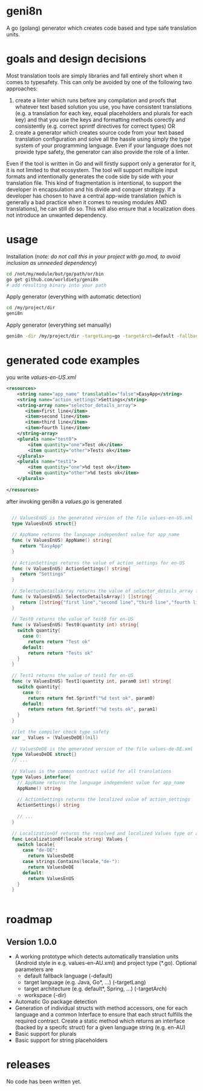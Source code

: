 # geni8n
A go (golang) generator which creates code based and type safe translation units.

# goals and design decisions
Most translation tools are simply libraries and fall entirely short when it comes to typesafety. This can only be avoided by one of the following two approaches:

  1. create a linter which runs before any compilation and proofs that whatever text based solution you use, you have consistent translations (e.g. a translation for each key, equal placeholders and plurals for each key) and that you use the keys and formatting methods corectly and consistently (e.g. correct sprintf directives for correct types) OR
  1. create a generator which creates source code from your text based translation configuration and solve all the hassle using simply the type system of your programming language. Even if your language does not provide type safety, the generator can also provide the role of a linter.
  
Even if the tool is written in Go and will firstly support only a generator for it, it is not limited to that ecosystem. The tool will support multiple input formats and intentionally generates the code side by side with your translation file. This kind of fragmentation is intentional, to support the developer in encapsulation and his divide and conquer strategy. If a developer has chosen to have a central app-wide translation (which is generally a bad practice when it comes to reusing modules AND translations), he can still do so. This will also ensure that a localization does not introduce an unwanted dependency.

# usage

Installation (*note: do not call this in your project with go.mod, to avoid inclusion as unneeded dependency*)  
```bash
cd /not/my/module/but/go/path/or/bin
go get github.com/worldiety/geni8n
# add resulting binary into your path
```

Apply generator (everything with automatic detection)  
```bash
cd /my/project/dir
geni8n
```

Apply generator (everything set manually)
```bash
geni8n -dir /my/project/dir -targetLang=go -targetArch=default -fallback=en-US
```

# generated code examples

you write *values-en-US.xml*
```xml
<resources>
    <string name="app_name" translatable="false">EasyApp</string>
    <string name="action_settings">Settings</string>
    <string-array name="selector_details_array">
       <item>first line</item>
       <item>second line</item>
       <item>third line</item>
       <item>fourth line</item>
    </string-array>
    <plurals name="test0">
        <item quantity="one">Test ok</item>
        <item quantity="other">Tests ok</item>
    </plurals>
    <plurals name="test1">
        <item quantity="one">%d test ok</item>
        <item quantity="other">%d tests ok</item>
    </plurals>
  
</resources>
```

after invoking geni8n a *values.go* is generated
```go

  // ValuesEnUS is the generated version of the file values-en-US.xml
  type ValuesEnUS struct{}
  
  // AppName returns the language independent value for app_name
  func (v ValuesEnUS) AppName() string{
     return "EasyApp"
  }
  
  // ActionSettings returns the value of action_settings for en-US
  func (v ValuesEnUS) ActionSettings() string{
     return "Settings"
  }
  
  // SelectorDetailsArray returns the value of selector_details_array for en-US
  func (v ValuesEnUS) SelectorDetailsArray() []string{
     return []string{"first line","second line","third line","fourth line"}
  }
  
  // Test0 returns the value of test0 for en-US
  func (v ValuesEnUS) Test0(quantity int) string{
    switch quantity{
      case 0:
        return return "Test ok"
      default:
        return return "Tests ok"
    }
  }
  
  // Test1 returns the value of test1 for en-US
  func (v ValuesEnUS) Test1(quantity int, param0 int) string{
    switch quantity{
      case 0:
        return return fmt.Sprintf("%d test ok", param0)
      default:
        return return fmt.Sprintf("%d tests ok", param1)
    }
  }
  
  //let the compiler check type safety
  var _ Values = (ValuesDeDE)(nil)
  
  // ValuesDeDE is the generated version of the file values-de-DE.xml
  type ValuesDeDE struct{}
  // ...
  
  // Values is the common contract valid for all translations
  type Values interface{
    // AppName returns the language independent value for app_name
    AppName() string
    
    // ActionSettings returns the localized value of action_settings
    ActionSettings() string
    
    // ...
  }
  
  // LocalizationOf returns the resolved and localized Values type or a fallback and is never nil.
  func LocalizationOf(locale string) Values {
    switch locale{
      case "de-DE":
        return ValuesDeDE
      case strings.Contains(locale,"de-"):
        return ValuesDeDE
      default:
        return ValuesEnUS
    }
  }
  
```

# roadmap

## Version 1.0.0
 * A working prototype which detects automatically translation units (Android style in e.g. values-en-AU.xml) and project type (*.go). Optional parameters are
   * default fallback language (-default)
   * target language (e.g. Java, Go*, ...) (-targetLang)
   * target architecture (e.g. default*, Spring, ...) (-targetArch)
   * workspace (-dir)
 * Automatic Go package detection
 * Generation of individual structs with method accessors, one for each language and a common Interface to ensure that each struct fulfills the required contract. Create a static method which returns an interface (backed by a specifc struct) for a given language string (e.g. en-AU)
 * Basic support for plurals
 * Basic support for string placeholders

# releases

No code has been written yet.
